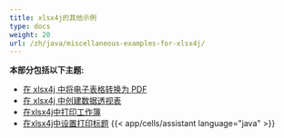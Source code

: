 ```yaml
---
title: xlsx4j的其他示例
type: docs
weight: 20
url: /zh/java/miscellaneous-examples-for-xlsx4j/
---
```


 **本部分包括以下主题:**
- [在 xlsx4j 中将电子表格转换为 PDF](/cells/zh/java/convert-spreadsheet-to-pdf-in-xlsx4j/)
- [在 xlsx4j 中创建数据透视表](/cells/zh/java/create-pivot-table-in-xlsx4j/)
- [在xlsx4j中打印工作簿](/cells/zh/java/printing-workbooks-in-xlsx4j/)
- [在xlsx4j中设置打印标题](/cells/zh/java/set-print-titles-in-xlsx4j/)
{{< app/cells/assistant language="java" >}}
